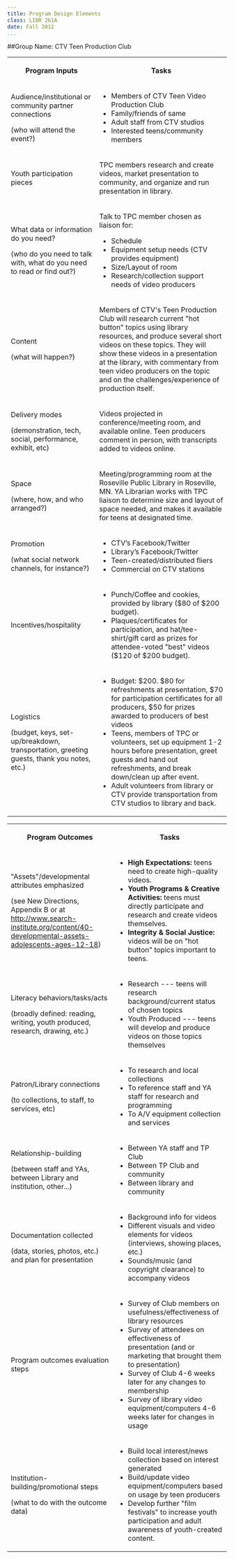 ```yaml
---
title: Program Design Elements
class: LIBR 261A
date: Fall 2012
...
```


##Group Name: CTV Teen Production Club

<table>
<tbody>
<tr>
<th>
<p><strong>Program Inputs</strong></p>
</th>
<th>
<p><strong>Tasks</strong></p>
</th>
</tr>
<tr>
<td>
<p>Audience/institutional or community partner connections</p>
<p>(who will attend the event?)</p>
</td>
<td>
<ul>
<li>Members of CTV Teen Video Production Club</li>
<li>Family/friends of same</li>
<li>Adult staff from CTV studios</li>
<li>Interested teens/community members</li>
</ul>
</td>
</tr>
<tr>
<td>
<p>Youth participation pieces</p>
</td>
<td>
<p>TPC members research and create videos, market presentation to community, and organize and run presentation in library.</p>
</td>
</tr>
<tr>
<td>
<p>What data or information do you need?</p>
<p>(who do you need to talk with, what do you need to read or find out?)</p>
</td>
<td>
<p>Talk to TPC member chosen as liaison for:</p>
<ul>
<li>Schedule</li>
<li>Equipment setup needs (CTV provides equipment)</li>
<li>Size/Layout of room</li>
<li>Research/collection support needs of video producers</li>
</ul>
</td>
</tr>
<tr>
<td>
<p>Content</p>
<p>(what will happen?)</p>
</td>
<td>
<p>Members of CTV's Teen Production Club will research current &quot;hot button&quot; topics using library resources, and produce several short videos on these topics. They will show these videos in a presentation at the library, with commentary from teen video producers on the topic and on the challenges/experience of production itself.</p>
</td>
</tr>
<tr>
<td>
<p>Delivery modes</p>
<p>(demonstration, tech, social, performance, exhibit, etc)</p>
</td>
<td>
<p>Videos projected in conference/meeting room, and available online. Teen producers comment in person, with transcripts added to videos online.</p>
</td>
</tr>
<tr>
<td>
<p>Space</p>
<p>(where, how, and who arranged?)</p>
</td>
<td>
<p>Meeting/programming room at the Roseville Public Library in Roseville, MN. YA Librarian works with TPC liaison to determine size and layout of space needed, and makes it available for teens at designated time.</p>
</td>
</tr>
<tr>
<td>
<p>Promotion</p>
<p>(what social network channels, for instance?)</p>
</td>
<td>
<ul>
<li>CTV’s Facebook/Twitter</li>
<li>Library’s Facebook/Twitter</li>
<li>Teen-created/distributed fliers</li>
<li>Commercial on CTV stations</li>
</ul>
</td>
</tr>
<tr>
<td>
<p>Incentives/hospitality</p>
</td>
<td>
<ul>
<li>Punch/Coffee and cookies, provided by library ($80 of $200 budget).</li>
<li>Plaques/certificates for participation, and hat/tee-shirt/gift card as prizes for attendee-voted &quot;best&quot; videos ($120 of $200 budget).</li>
</ul>
</td>
</tr>
<tr>
<td>
<p>Logistics</p>
<p>(budget, keys, set-up/breakdown, transportation, greeting guests, thank you notes, etc.)</p>
</td>
<td>
<ul>
<li>Budget: $200. $80 for refreshments at presentation, $70 for participation certificates for all producers, $50 for prizes awarded to producers of best videos</li>
<li>Teens, members of TPC or volunteers, set up equipment 1-2 hours before presentation, greet guests and hand out refreshments, and break down/clean up after event.</li>
<li>Adult volunteers from library or CTV provide transportation from CTV studios to library and back.</li>
</ul>
</td>
</tr>
</tbody>
</table>
<table>
<tbody>
<tr>
<th>
<p><strong>Program Outcomes</strong></p>
</th>
<th>
<p><strong>Tasks</strong></p>
</th>
</tr>
<tr>
<td>
<p>&quot;Assets&quot;/developmental attributes emphasized</p>
<p>(see New Directions, Appendix B or at <a href="http://www.search-institute.org/content/40-developmental-assets-adolescents-ages-12-18" class="uri">http://www.search-institute.org/content/40-developmental-assets-adolescents-ages-12-18</a>)</p>
</td>
<td>
<ul>
<li><strong>High Expectations:</strong> teens need to create high-quality videos.</li>
<li><strong>Youth Programs &amp; Creative Activities:</strong> teens must directly participate and research and create videos themselves.</li>
<li><strong>Integrity &amp; Social Justice:</strong> videos will be on &quot;hot button&quot; topics important to teens.</li>
</ul>
</td>
</tr>
<tr>
<td>
<p>Literacy behaviors/tasks/acts</p>
<p>(broadly defined: reading, writing, youth produced, research, drawing, etc.)</p>
</td>
<td>
<ul>
<li>Research --- teens will research background/current status of chosen topics</li>
<li>Youth Produced --- teens will develop and produce videos on those topics themselves</li>
</ul>
</td>
</tr>
<tr>
<td>
<p>Patron/Library connections</p>
<p>(to collections, to staff, to services, etc)</p>
</td>
<td>
<ul>
<li>To research and local collections</li>
<li>To reference staff and YA staff for research and programming</li>
<li>To A/V equipment collection and services</li>
</ul>
</td>
</tr>
<tr>
<td>
<p>Relationship-building</p>
<p>(between staff and YAs, between Library and institution, other...)</p>
</td>
<td>
<ul>
<li>Between YA staff and TP Club</li>
<li>Between TP Club and community</li>
<li>Between library and community</li>
</ul>
</td>
</tr>
<tr>
<td>
<p>Documentation collected</p>
<p>(data, stories, photos, etc.) and plan for presentation</p>
</td>
<td>
<ul>
<li>Background info for videos</li>
<li>Different visuals and video elements for videos (interviews, showing places, etc.)</li>
<li>Sounds/music (and copyright clearance) to accompany videos</li>
</ul>
</td>
</tr>
<tr>
<td>
<p>Program outcomes evaluation steps</p>
</td>
<td>
<ul>
<li>Survey of Club members on usefulness/effectiveness of library resources</li>
<li>Survey of attendees on effectiveness of presentation (and or marketing that brought them to presentation)</li>
<li>Survey of Club 4-6 weeks later for any changes to membership</li>
<li>Survey of library video equipment/computers 4-6 weeks later for changes in usage</li>
</ul>
</td>
</tr>
<tr>
<td>
<p>Institution-building/promotional steps</p>
<p>(what to do with the outcome data)</p>
</td>
<td>
<ul>
<li>Build local interest/news collection based on interest generated</li>
<li>Build/update video equipment/computers based on usage by teen producers</li>
<li>Develop further &quot;film festivals&quot; to increase youth participation and adult awareness of youth-created content.</li>
</ul>
</td>
</tr>
</tbody>
</table>
